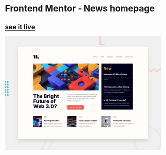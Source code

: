 # Frontend Mentor - News homepage
## [see it live](https://funny-melomakarona-993e10.netlify.app/)

![Design preview for the News homepage coding challenge](./design/desktop-preview.jpg)


